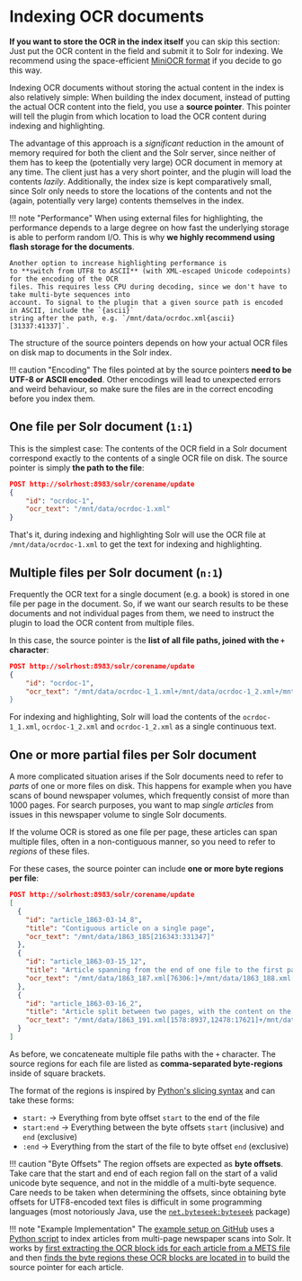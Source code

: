 # Indexing OCR documents

**If you want to store the OCR in the index itself** you can skip this section: Just put the OCR
content in the field and submit it to Solr for indexing. We recommend using the space-efficient
[MiniOCR format](./formats.md#miniocr) if you decide to go this way.

Indexing OCR documents without storing the actual content in the index is also relatively simple:
When building the index document, instead of putting  the actual OCR content into the field, you use
a **source pointer**. This pointer will tell the plugin from which location to load the OCR content
during indexing and highlighting.

The advantage of this approach is a *significant* reduction in the amount of memory required for both the client
and the Solr server, since neither of them has to keep the (potentially very large) OCR document in memory at
any time. The client just has a very short pointer, and the plugin will load the contents *lazily*. Additionally,
the index size is kept comparatively small, since Solr only needs to store the locations of the contents and not
the (again, potentially very large) contents themselves in the index.

!!! note "Performance"
    When using external files for highlighting, the performance depends to a large degree on
    how fast the underlying storage is able to perform random I/O. This is why **we highly recommend
    using flash storage for the documents**.
    
    Another option to increase highlighting performance is
    to **switch from UTF8 to ASCII** (with XML-escaped Unicode codepoints) for the encoding of the OCR
    files. This requires less CPU during decoding, since we don't have to take multi-byte sequences into
    account. To signal to the plugin that a given source path is encoded in ASCII, include the `{ascii}`
    string after the path, e.g. `/mnt/data/ocrdoc.xml{ascii}[31337:41337]`.

The structure of the source pointers depends on how your actual OCR files on disk map to documents in the Solr
index.

!!! caution "Encoding"
    The files pointed at by the source pointers **need to be UTF-8 or ASCII encoded**. Other encodings will lead
    to unexpected errors and weird behaviour, so make sure the files are in the correct encoding before you
    index them.

## One file per Solr document (`1:1`)

This is the simplest case: The contents of the OCR field in a Solr document correspond exactly to the contents
of a single OCR file on disk. The source pointer is simply **the path to the file**:

```json
POST http://solrhost:8983/solr/corename/update
{
    "id": "ocrdoc-1",
    "ocr_text": "/mnt/data/ocrdoc-1.xml"
}
```

That's it, during indexing and highlighting Solr will use the OCR file at `/mnt/data/ocrdoc-1.xml` to get the
text for indexing and highlighting.

## Multiple files per Solr document (`n:1`)

Frequently the OCR text for a single document (e.g. a book) is stored in one file per page in the document.
So, if we want our search results to be these documents and not individual pages from them, we need to
instruct the plugin to load the OCR content from multiple files.

In this case, the source pointer is the **list of all file paths, joined with the `+` character**:

```json
POST http://solrhost:8983/solr/corename/update
{
    "id": "ocrdoc-1",
    "ocr_text": "/mnt/data/ocrdoc-1_1.xml+/mnt/data/ocrdoc-1_2.xml+/mnt/data/ocrdoc-1_3.xml
}
```

For indexing and highlighting, Solr will load the contents of the `ocrdoc-1_1.xml`, `ocrdoc-1_2.xml` and 
`ocrdoc-1_2.xml` as a single continuous text.

## One or more partial files per Solr document

A more complicated situation arises if the Solr documents need to refer to *parts* of one or more files on
disk. This happens for example when you have scans of bound newspaper volumes, which frequently consist
of more than 1000 pages. For search purposes, you want to map *single articles* from issues in this newspaper
volume to single Solr documents.

If the volume OCR is stored as one file per page, these articles can span multiple files, often in a
non-contiguous manner, so you need to refer to *regions* of these files.

For these cases, the source pointer can include **one or more byte regions per file**:

```json
POST http://solrhost:8983/solr/corename/update
[
  {
    "id": "article_1863-03-14_8",
    "title": "Contiguous article on a single page",
    "ocr_text": "/mnt/data/1863_185[216343:331347]"
  },
  {
    "id": "article_1863-03-15_12",
    "title": "Article spanning from the end of one file to the first part of a second file",
    "ocr_text": "/mnt/data/1863_187.xml[76306:]+/mnt/data/1863_188.xml[:196896]"
  },
  {
    "id": "article_1863-03-16_2",
    "title": "Article split between two pages, with the content on the first page split by an advertisement.",
    "ocr_text": "/mnt/data/1863_191.xml[1578:8937,12478:17621]+/mnt/data/1863_192.xml[837:28432]"
  }
]
```

As before, we concateneate multiple file paths with the `+` character. The source regions for each file are
listed as **comma-separated byte-regions** inside of square brackets.

The format of the regions is inspired by [Python's slicing syntax](https://docs.python.org/3/reference/expressions.html#slicings) and can take these forms:

- `start:` → Everything from byte offset `start` to the end of the file
- `start:end` → Everything between the byte offsets `start` (inclusive) and `end` (exclusive)
- `:end` → Everything from the start of the file to byte offset `end` (exclusive)

!!! caution "Byte Offsets"
    The region offsets are expected as **byte offsets**. Take care that the start and end of each region
    fall on the start of a valid unicode byte sequence, and not in the middle of a multi-byte sequence.
    Care needs to be taken when determining the offsets, since obtaining byte offsets for UTF8-encoded
    text files is difficult in some programming languages (most notoriously Java, use the
    [`net.byteseek:byteseek`](https://github.com/nishihatapalmer/byteseek) package)


!!! note "Example Implementation"
    The [example setup on GitHub](https://github.com/dbmdz/solr-ocrhighlighting/tree/master/example)
    uses a [Python script](https://github.com/dbmdz/solr-ocrhighlighting/blob/master/example/ingest.py)
    to index articles from multi-page newspaper scans into Solr. It works by [first extracting the OCR
    block ids for each article from a METS file](https://github.com/dbmdz/solr-ocrhighlighting/blob/master/example/ingest.py#L141-L147)
    and then [finds the byte regions these OCR blocks are located in](https://github.com/dbmdz/solr-ocrhighlighting/blob/master/example/ingest.py#L108-L123)
    to build the source pointer for each article.
